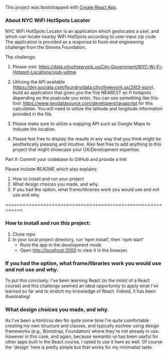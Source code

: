 This project was bootstrapped with [Create React App](https://github.com/facebook/create-react-app).

### About NYC WiFi HotSpots Locator

NYC WiFi HotSpots Locator is an application which geolocates a user, and which can locate nearby WiFi HotSpots according to user-input zip code. The application is provided as a response to front-end engineering challenge from the Simons Foundation.

The challenge:

1) Please visit: https://data.cityofnewyork.us/City-Government/NYC-Wi-Fi-Hotspot-Locations/yjub-udmw

2) Utilizing the API available (https://dev.socrata.com/foundry/data.cityofnewyork.us/24t3-xqyv), build an application that gives you the five NEAREST wi-fi hotspots depending on the postcode you enter. You can use something like this tool: https://www.geodatasource.com/developers/javascript for this calculation. You will need to utilize the latitude and longitude information provided in the file.

3) Please make sure to utilize a mapping API such as Google Maps to indicate the location.

4) Please feel free to display the results in any way that you think might be aesthetically pleasing and intuitive. Also feel free to add anything to this project that might showcase your UX/Development expertise.

Part II: Commit your codebase to GitHub and provide a link

Please include README which also explains:
1. How to install and run your project
2. What design choices you made, and why.
3. If you had the option, what frame/libraries work you would use and not use and why.

============================================================


### How to install and run this project:

1. Clone repo
2. In your local project directory, run 'npm install', then 'npm start'
	- Runs the app in the development mode.<br>
	- Open [http://localhost:3000](http://localhost:3000) to view it in the browser.

### If you had the option, what frame/libraries work you would use and not use and why.

To put this concisely: I've been learning React (in the midst of a React course) and this challenge seemed an ideal opportunity to apply what I've learned so far and to stretch my knowledge of React. Indeed, it has been illuminating!


### What design choices you made, and why.
As I've been a html/css dev for quite some time I'm quite comfortable creating my own structure and classes, and typically eschew using design frameworks (e.g., Bootstrap, Foundation) where they're not already in use. However in this case, and again, because semantic-ui has been useful for other apps built in the React course, I opted to use it here as well. Of course the 'design' here is pretty simple but that works for my minimalist taste.
































